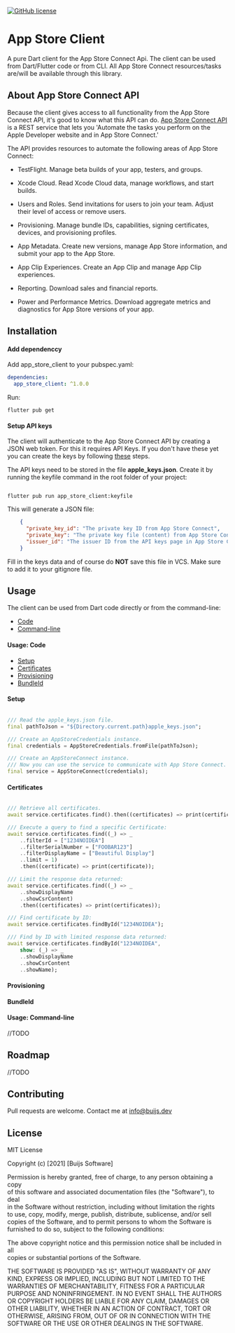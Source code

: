 [![GitHub license](https://img.shields.io/github/license/buijs-dev/dart-apple-client)](#License)

# App Store Client
A pure Dart client for the App Store Connect Api. The client can be used from Dart/Flutter code or from CLI. 
All App Store Connect resources/tasks are/will be available through this library. 

## About App Store Connect API
Because the client gives access to all functionality from the App Store Connect API, it's good to know
what this API can do. [App Store Connect API](https://developer.apple.com/documentation/appstoreconnectapi) 
is a REST service that lets you 'Automate the tasks you perform on the Apple Developer website and in App Store Connect.'

The API provides resources to automate the following areas of App Store Connect:

- TestFlight. Manage beta builds of your app, testers, and groups.

- Xcode Cloud. Read Xcode Cloud data, manage workflows, and start builds.

- Users and Roles. Send invitations for users to join your team. Adjust their level of access or remove users.

- Provisioning. Manage bundle IDs, capabilities, signing certificates, devices, and provisioning profiles.

- App Metadata. Create new versions, manage App Store information, and submit your app to the App Store.

- App Clip Experiences. Create an App Clip and manage App Clip experiences.

- Reporting. Download sales and financial reports.

- Power and Performance Metrics. Download aggregate metrics and diagnostics for App Store versions of your app.

## Installation

#### Add dependenccy
Add app_store_client to your pubspec.yaml:

```yaml
dependencies:
  app_store_client: ^1.0.0
```

Run:

``` shell
flutter pub get
```


#### Setup API keys
The client will authenticate to the App Store Connect API by creating a JSON web token.
For this it requires API Keys. If you don't have these yet you can create the keys by following
[these](https://developer.apple.com/documentation/appstoreconnectapi/creating_api_keys_for_app_store_connect_api) steps.

The API keys need to be stored in the file <B>apple_keys.json</B>. Create it by running the keyfile command in the root folder
of your project:

```shell

flutter pub run app_store_client:keyfile

````

This will generate a JSON file:

```json
    {
      "private_key_id": "The private key ID from App Store Connect",
      "private_key": "The private key file (content) from App Store Connect.",
      "issuer_id": "The issuer ID from the API keys page in App Store Connect."
    }
```

Fill in the keys data and of course do <B>NOT</B> save this file in VCS. Make sure to add it to your gitignore file.

## Usage
The client can be used from Dart code directly or from the command-line:
- [Code]()
- [Command-line]()

#### Usage: Code
- [Setup](#Setup)
- [Certificates](#Certificates)
- [Provisioning](#Provisioning)
- [BundleId](#BundleId)

#### Setup

```dart

/// Read the apple_keys.json file.
final pathToJson = "${Directory.current.path}apple_keys.json";

/// Create an AppStoreCredentials instance.
final credentials = AppStoreCredentials.fromFile(pathToJson);

/// Create an AppStoreConnect instance.
/// Now you can use the service to communicate with App Store Connect.  
final service = AppStoreConnect(credentials);

```

#### Certificates

```dart

/// Retrieve all certificates.
await service.certificates.find().then((certificates) => print(certificates));

/// Execute a query to find a specific Certificate:  
await service.certificates.find((_) => _
    ..filterId = ["1234NOIDEA"]
    ..filterSerialNumber = ["FOOBAR123"]
    ..filterDisplayName = ["Beautiful Display"]
    ..limit = 1)
    .then((certificate) => print(certificate));

/// Limit the response data returned:  
await service.certificates.find((_) => _
    ..showDisplayName
    ..showCsrContent)
    .then((certificates) => print(certificates));

/// Find certificate by ID:  
await service.certificates.findById("1234NOIDEA");

/// Find by ID with limited response data returned:  
await service.certificates.findById("1234NOIDEA",
    show: (_) => _
    ..showDisplayName
    ..showCsrContent
    ..showName);

```

#### Provisioning

#### BundleId




#### Usage: Command-line
//TODO


## Roadmap
//TODO 



## Contributing
Pull requests are welcome. Contact me at info@buijs.dev

## License
MIT License

Copyright (c) [2021] [Buijs Software]

Permission is hereby granted, free of charge, to any person obtaining a copy  
of this software and associated documentation files (the "Software"), to deal  
in the Software without restriction, including without limitation the rights  
to use, copy, modify, merge, publish, distribute, sublicense, and/or sell  
copies of the Software, and to permit persons to whom the Software is  
furnished to do so, subject to the following conditions:

The above copyright notice and this permission notice shall be included in all  
copies or substantial portions of the Software.

THE SOFTWARE IS PROVIDED "AS IS", WITHOUT WARRANTY OF ANY KIND, EXPRESS OR IMPLIED, 
INCLUDING BUT NOT LIMITED TO THE WARRANTIES OF MERCHANTABILITY, FITNESS FOR A 
PARTICULAR PURPOSE AND NONINFRINGEMENT. IN NO EVENT SHALL THE AUTHORS OR COPYRIGHT 
HOLDERS BE LIABLE FOR ANY CLAIM, DAMAGES OR OTHER LIABILITY, WHETHER IN AN ACTION OF CONTRACT, 
TORT OR OTHERWISE, ARISING FROM, OUT OF OR IN CONNECTION WITH THE SOFTWARE OR THE USE 
OR OTHER DEALINGS IN THE SOFTWARE.